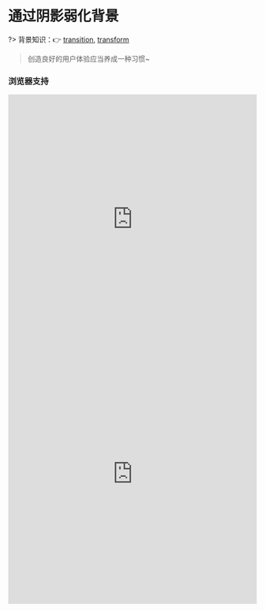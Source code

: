 # 通过阴影弱化背景

?> 背景知识：:point_right: [transition](https://developer.mozilla.org/zh-CN/docs/Web/CSS/transition), [transform](https://developer.mozilla.org/zh-CN/docs/Web/CSS/transform)

<vuep template="#custom-radio"></vuep>

<script v-pre type="text/x-template" id="custom-radio">
<style>
  main {
    width: 100%;
    user-select: none;
    font: 14px / 1 Helvetica, sans-serif;
  }
  main > h5 {
    margin: 30px 30px 15px;
  }
  main > section {
    width: 100%;
    padding: 16px;
    overflow: hidden;
    position: relative;
  }
  main > section:nth-of-type(1) .overlay {
    position: absolute;
    top: 0; left: 0; right: 0; bottom: 0;
    background: rgba(0, 0, 0, .8);
  }
  main > section .lightbox {
    width: 400px; height: 51px;
    background-color: #FFF;
    border-radius: 8px;
    display: flex;
    justify-content: center;
    align-items: center;
    z-index: 1;
  }
  main > section:nth-of-type(1) .lightbox {
    position: absolute;
    top: 50%; left: 50%;
    margin: -25px -200px;
  }
  main > section:nth-of-type(2) .lightbox {
    position: absolute;
    top: 50%; left: 50%;
    margin: -25px -200px;
    box-shadow: 0 0 0 50vmax rgba(0, 0, 0, .8);
  }
  main > section dialog{
    width: 400px; height: 130px;
    margin: auto;
    padding: 53px 151px;
  }
  main > section dialog::backdrop {
    background: rgba(0, 0, 0, .8)
  }
</style>
<template>
  <main>
    <h5>1️⃣ 增加遮罩层方案</h5>
    <section>
      <p>Bacon ipsum dolor amet consectetur short loin ut tri-tip alcatra ground round jowl beef meatloaf in pork. Elit
          chicken ea spare ribs. Shank andouille ex boudin picanha turkey esse. Do doner fugiat tongue.
      </p>
      <p>Chuck filet mignon flank pork chop mollit enim veniam sed pork loin aliquip sausage prosciutto in deserunt. Nostrud
          porchetta non nulla sunt. Cupim et velit picanha laborum salami capicola exercitation alcatra sausage cillum
          shoulder minim esse. Pig boudin aliquip aute, tail ut cow incididunt short loin aliqua.
      </p>
      <p>Doner alcatra pastrami pig, strip steak eu in frankfurter occaecat in filet mignon chuck short loin nulla meatloaf.
          Adipisicing aliqua kielbasa nulla proident. Ground round meatloaf kevin, shank adipisicing pork frankfurter
          t-bone spare ribs cupidatat. Sed ham non duis enim, in ipsum fugiat est tongue short ribs ad bresaola prosciutto.
          Non minim picanha, ad in occaecat fugiat veniam dolor deserunt.
      </p>
      <div class="overlay">
          <div class="lightbox">You-need-to-know-css-tricks</div>
      </div>
    </section>
    <h5>2️⃣ box-shadow方案</h5>
    <section>
      <p>Bacon ipsum dolor amet consectetur short loin ut tri-tip alcatra ground round jowl beef meatloaf in pork. Elit
          chicken ea spare ribs. Shank andouille ex boudin picanha turkey esse. Do doner fugiat tongue.
      </p>
      <p>Chuck filet mignon flank pork chop mollit enim veniam sed pork loin aliquip sausage prosciutto in deserunt. Nostrud
          porchetta non nulla sunt. Cupim et velit picanha laborum salami capicola exercitation alcatra sausage cillum
          shoulder minim esse. Pig boudin aliquip aute, tail ut cow incididunt short loin aliqua.
      </p>
      <p>Doner alcatra pastrami pig, strip steak eu in frankfurter occaecat in filet mignon chuck short loin nulla meatloaf.
          Adipisicing aliqua kielbasa nulla proident. Ground round meatloaf kevin, shank adipisicing pork frankfurter
          t-bone spare ribs cupidatat. Sed ham non duis enim, in ipsum fugiat est tongue short ribs ad bresaola prosciutto.
          Non minim picanha, ad in occaecat fugiat veniam dolor deserunt.
      </p>
      <div class="lightbox">You-need-to-know-css-tricks</div>
    </section>
    <h5>3️⃣ backdrop方案</h5>
    <section>
      <button onclick="document.querySelector('#modal').showModal()">Click me</button>
      <dialog id="modal">
        Hello!
        <button onclick="this.parentNode.close()">Close</button>
      </dialog>
    </section>
  </main>
</template>
<script>  
</script>
</script>

> 创造良好的用户体验应当养成一种习惯~

### 浏览器支持

<iframe src="https://caniuse.bitsofco.de/embed/index.html?feat=css-boxshadow&amp;periods=future_2,future_1,current,past_1,past_2,past_3,past_4&amp;accessible-colours=false" frameborder="0" width="100%" height="506px"></iframe>

<iframe src="https://caniuse.bitsofco.de/embed/index.html?feat=dialog&amp;periods=future_2,future_1,current,past_1,past_2,past_3,past_4&amp;accessible-colours=false" frameborder="0" width="100%" height="528px"></iframe>
